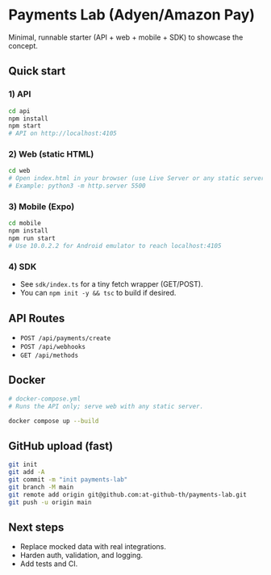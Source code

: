 # Payments Lab (Adyen/Amazon Pay)

Minimal, runnable starter (API + web + mobile + SDK) to showcase the concept.

## Quick start

### 1) API
```bash
cd api
npm install
npm start
# API on http://localhost:4105
```

### 2) Web (static HTML)
```bash
cd web
# Open index.html in your browser (use Live Server or any static server)
# Example: python3 -m http.server 5500
```

### 3) Mobile (Expo)
```bash
cd mobile
npm install
npm run start
# Use 10.0.2.2 for Android emulator to reach localhost:4105
```

### 4) SDK
- See `sdk/index.ts` for a tiny fetch wrapper (GET/POST).
- You can `npm init -y && tsc` to build if desired.

## API Routes
- `POST /api/payments/create`
- `POST /api/webhooks`
- `GET /api/methods`

## Docker
```yaml
# docker-compose.yml
# Runs the API only; serve web with any static server.
```
```bash
docker compose up --build
```

## GitHub upload (fast)
```bash
git init
git add -A
git commit -m "init payments-lab"
git branch -M main
git remote add origin git@github.com:at-github-th/payments-lab.git
git push -u origin main
```

## Next steps
- Replace mocked data with real integrations.
- Harden auth, validation, and logging.
- Add tests and CI.
